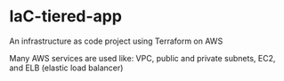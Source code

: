 # IaC-tiered-app

An infrastructure as code project using Terraform on AWS

Many AWS services are used like: VPC, public and private subnets, EC2, and ELB (elastic load balancer)
